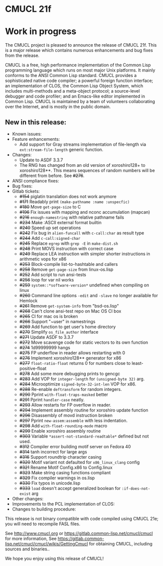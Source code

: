 # CMUCL 21f

# Work in progress

The CMUCL project is pleased to announce the release of CMUCL 21f.
This is a major release which contains numerous enhancements and bug
fixes from the <previous> release.

CMUCL is a free, high performance implementation of the Common Lisp
programming language which runs on most major Unix platforms. It
mainly conforms to the ANSI Common Lisp standard. CMUCL provides a
sophisticated native code compiler; a powerful foreign function
interface; an implementation of CLOS, the Common Lisp Object System,
which includes multi-methods and a meta-object protocol; a
source-level debugger and code profiler; and an Emacs-like editor
implemented in Common Lisp. CMUCL is maintained by a team of
volunteers collaborating over the Internet, and is mostly in the
public domain.

## New in this release:
  * Known issues:
  * Feature enhancements:
    * Add support for Gray streams implementation of file-length via
      `ext:stream-file-length` generic function.
  * Changes:
    * Update to ASDF 3.3.7
    * The RNG has changed from an old version of xoroshiro128+ to
      xoroshiro128**.  This means sequences of random numbers will be
      different from before.  See ~~#276~~.
  * ANSI compliance fixes:
  * Bug fixes:
  * Gitlab tickets:
    * ~~#154~~ piglatin translation does not work anymore
    * ~~#171~~ Readably print `(make-pathname :name :unspecfic)`
    * ~~#180~~ Move `get-page-size` to C
    * ~~#196~~ Fix issues with mapping and nconc accumulation (mapcan)
    * ~~#216~~ `enough-namestring` with relative pathname fails
    * ~~#234~~ Make :ASCII external format builtin
    * ~~#240~~ Speed up set operations
    * ~~#242~~ Fix bug in `alien-funcall` with `c-call:char` as result type
    * ~~#244~~ Add `c-call:signed-char`
    * ~~#245~~ Replace `egrep` with `grep -E` in `make-dist.sh`
    * ~~#248~~ Print MOVS instruction with correct case
    * ~~#249~~ Replace LEA instruction with simpler shorter instructions in arithmetic vops for x86
    * ~~#253~~ Block-compile list-to-hashtable and callers
    * ~~#258~~ Remove `get-page-size` from linux-os.lisp
    * ~~#252~~ Add script to run ansi-tests
    * ~~#256~~ loop for var nil works
    * ~~#259~~ `system::*software-version*` undefined when compiling
      on linux
    * ~~#260~~ Command line options `-edit` and `-slave` no longer
      available for Hemlock
    * ~~#261~~ Remove `get-system-info` from "bsd-os.lisp"
    * ~~#268~~ Can't clone ansi-test repo on Mac OS CI box
    * ~~#265~~ CI for mac os is broken
    * ~~#266~~ Support "~user" in namestrings
    * ~~#269~~ Add function to get user's home directory
    * ~~#270~~ Simplify `os_file_author` interface
    * ~~#271~~ Update ASDF to 3.3.7
    * ~~#272~~ Move scavenge code for static vectors to its own function
    * ~~#274~~ 1d99999999 hangs
    * ~~#275~~ FP underflow in reader allows restarting with 0
    * ~~#276~~ Implement xoroshiro128** generator for x86
    * ~~#277~~ `float-ratio-float` returns 0 for numbers close to
      least-positive-float
    * ~~#278~~ Add some more debugging prints to gencgc
    * ~~#283~~ Add VOP for `integer-length` for `(unsigned-byte 32)` arg.
    * ~~#284~~ Microoptimize `signed-byte-32-int-len` VOP for x86.
    * ~~#288~~ Re-enable `deftransform` for random integers.
    * ~~#290~~ Pprint `with-float-traps-masked` better
    * ~~#291~~ Pprint `handler-case` neatly.
    * ~~#293~~ Allow restarts for FP overflow in reader.
    * ~~#294~~ Implement assembly routine for xoroshiro update function
    * ~~#296~~ Disassembly of movd instruction broken
    * ~~#297~~ Pprint `new-assem:assemble` with less indentation.
    * ~~#298~~ Add `with-float-rounding-mode` macro
    * ~~#299~~ Enable xoroshiro assembly routine
    * ~~#303~~ Variable `*assert-not-standard-readtable*` defined but
      not used.
    * ~~#312~~ Compiler error building motif server on Fedora 40
    * ~~#314~~ tanh incorrect for large args
    * ~~#316~~ Support roundtrip character casing
    * ~~#320~~ Motif variant not defaulted for `x86_linux_clang` config
    * ~~#321~~ Rename Motif Config.x86 to Config.linux
    * ~~#323~~ Make string casing functions compliant
    * ~~#329~~ Fix compiler warnings in os.lisp
    * ~~#330~~ Fix typos in unicode.lisp
    * ~~#333~~ `load` doesn't accept generalized boolean for
      `:if-does-not-exist` arg
  * Other changes:
  * Improvements to the PCL implementation of CLOS:
  * Changes to building procedure:

This release is not binary compatible with code compiled using CMUCL
21e; you will need to recompile FASL files.

See http://www.cmucl.org or
https://gitlab.common-lisp.net/cmucl/cmucl for more information,
See
https://gitlab.common-lisp.net/cmucl/cmucl/wikis/GettingCmucl
for obtaining CMUCL, including sources and binaries..


We hope you enjoy using this release of CMUCL!
